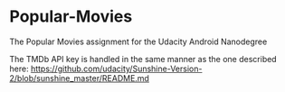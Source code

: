 # Popular-Movies
The Popular Movies assignment for the Udacity Android Nanodegree

The TMDb API key is handled in the same manner as the one described here:
https://github.com/udacity/Sunshine-Version-2/blob/sunshine_master/README.md
